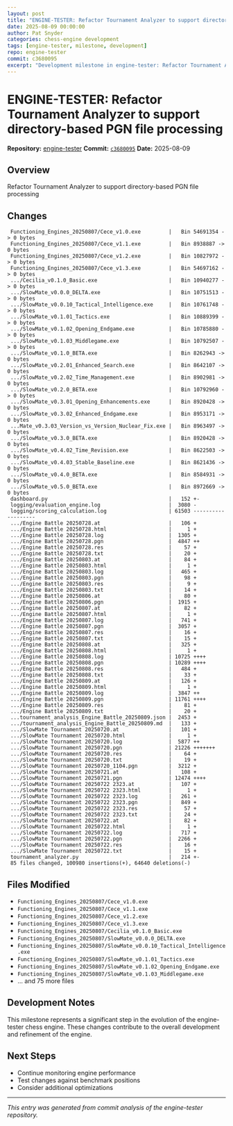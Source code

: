 ```yaml
---
layout: post
title: "ENGINE-TESTER: Refactor Tournament Analyzer to support directory-based PGN file processing"
date: 2025-08-09 00:00:00 
author: Pat Snyder
categories: chess-engine development
tags: [engine-tester, milestone, development]
repo: engine-tester
commit: c3680095
excerpt: "Development milestone in engine-tester: Refactor Tournament Analyzer to support directory-based PGN file processing"
---
```


# ENGINE-TESTER: Refactor Tournament Analyzer to support directory-based PGN file processing

**Repository:** [engine-tester](https://github.com/pssnyder/engine-tester)
**Commit:** [`c3680095`](https://github.com/pssnyder/engine-tester/commit/c368009534411b9356cee407cf0198cf2db10b1a)
**Date:** 2025-08-09

## Overview

Refactor Tournament Analyzer to support directory-based PGN file processing

## Changes

```
 Functioning_Engines_20250807/Cece_v1.0.exe         |   Bin 54691354 -> 0 bytes
 Functioning_Engines_20250807/Cece_v1.1.exe         |   Bin 8938887 -> 0 bytes
 Functioning_Engines_20250807/Cece_v1.2.exe         |   Bin 10827972 -> 0 bytes
 Functioning_Engines_20250807/Cece_v1.3.exe         |   Bin 54697162 -> 0 bytes
 .../Cecilia_v0.1.0_Basic.exe                       |   Bin 10940277 -> 0 bytes
 .../SlowMate_v0.0.0_DELTA.exe                      |   Bin 10751513 -> 0 bytes
 .../SlowMate_v0.0.10_Tactical_Intelligence.exe     |   Bin 10761748 -> 0 bytes
 .../SlowMate_v0.1.01_Tactics.exe                   |   Bin 10889399 -> 0 bytes
 .../SlowMate_v0.1.02_Opening_Endgame.exe           |   Bin 10785880 -> 0 bytes
 .../SlowMate_v0.1.03_Middlegame.exe                |   Bin 10792507 -> 0 bytes
 .../SlowMate_v0.1.0_BETA.exe                       |   Bin 8262943 -> 0 bytes
 .../SlowMate_v0.2.01_Enhanced_Search.exe           |   Bin 8642107 -> 0 bytes
 .../SlowMate_v0.2.02_Time_Management.exe           |   Bin 8902981 -> 0 bytes
 .../SlowMate_v0.2.0_BETA.exe                       |   Bin 10792960 -> 0 bytes
 .../SlowMate_v0.3.01_Opening_Enhancements.exe      |   Bin 8920428 -> 0 bytes
 .../SlowMate_v0.3.02_Enhanced_Endgame.exe          |   Bin 8953171 -> 0 bytes
 ...Mate_v0.3.03_Version_vs_Version_Nuclear_Fix.exe |   Bin 8963497 -> 0 bytes
 .../SlowMate_v0.3.0_BETA.exe                       |   Bin 8920428 -> 0 bytes
 .../SlowMate_v0.4.02_Time_Revision.exe             |   Bin 8622503 -> 0 bytes
 .../SlowMate_v0.4.03_Stable_Baseline.exe           |   Bin 8621436 -> 0 bytes
 .../SlowMate_v0.4.0_BETA.exe                       |   Bin 8584931 -> 0 bytes
 .../SlowMate_v0.5.0_BETA.exe                       |   Bin 8972669 -> 0 bytes
 dashboard.py                                       |   152 +-
 logging/evaluation_engine.log                      |  3080 -
 logging/scoring_calculation.log                    | 61503 -------------------
 .../Engine Battle 20250728.at                      |   106 +
 .../Engine Battle 20250728.html                    |     1 +
 .../Engine Battle 20250728.log                     |  1305 +
 .../Engine Battle 20250728.pgn                     |  4847 ++
 .../Engine Battle 20250728.res                     |    57 +
 .../Engine Battle 20250728.txt                     |    20 +
 .../Engine Battle 20250803.at                      |    84 +
 .../Engine Battle 20250803.html                    |     1 +
 .../Engine Battle 20250803.log                     |   465 +
 .../Engine Battle 20250803.pgn                     |    98 +
 .../Engine Battle 20250803.res                     |     9 +
 .../Engine Battle 20250803.txt                     |    14 +
 .../Engine Battle 20250806.at                      |    80 +
 .../Engine Battle 20250806.pgn                     |  1915 +
 .../Engine Battle 20250807.at                      |    82 +
 .../Engine Battle 20250807.html                    |     1 +
 .../Engine Battle 20250807.log                     |   741 +
 .../Engine Battle 20250807.pgn                     |  3057 +
 .../Engine Battle 20250807.res                     |    16 +
 .../Engine Battle 20250807.txt                     |    15 +
 .../Engine Battle 20250808.at                      |   325 +
 .../Engine Battle 20250808.html                    |     1 +
 .../Engine Battle 20250808.log                     | 10725 ++++
 .../Engine Battle 20250808.pgn                     | 10289 ++++
 .../Engine Battle 20250808.res                     |   484 +
 .../Engine Battle 20250808.txt                     |    33 +
 .../Engine Battle 20250809.at                      |   126 +
 .../Engine Battle 20250809.html                    |     1 +
 .../Engine Battle 20250809.log                     |  3847 ++
 .../Engine Battle 20250809.pgn                     | 11761 ++++
 .../Engine Battle 20250809.res                     |    81 +
 .../Engine Battle 20250809.txt                     |    20 +
 ...tournament_analysis_Engine_Battle_20250809.json |  2453 +
 .../tournament_analysis_Engine_Battle_20250809.md  |   133 +
 .../SlowMate Tournament 20250720.at                |   101 +
 .../SlowMate Tournament 20250720.html              |     1 +
 .../SlowMate Tournament 20250720.log               |  5877 ++
 .../SlowMate Tournament 20250720.pgn               | 21226 +++++++
 .../SlowMate Tournament 20250720.res               |    64 +
 .../SlowMate Tournament 20250720.txt               |    19 +
 .../SlowMate Tournament 20250720_1104.pgn          |  3212 +
 .../SlowMate Tournament 20250721.at                |   108 +
 .../SlowMate Tournament 20250721.pgn               | 12474 ++++
 .../SlowMate Tournament 20250722 2323.at           |   107 +
 .../SlowMate Tournament 20250722 2323.html         |     1 +
 .../SlowMate Tournament 20250722 2323.log          |   261 +
 .../SlowMate Tournament 20250722 2323.pgn          |   849 +
 .../SlowMate Tournament 20250722 2323.res          |    57 +
 .../SlowMate Tournament 20250722 2323.txt          |    24 +
 .../SlowMate Tournament 20250722.at                |    82 +
 .../SlowMate Tournament 20250722.html              |     1 +
 .../SlowMate Tournament 20250722.log               |   717 +
 .../SlowMate Tournament 20250722.pgn               |  2266 +
 .../SlowMate Tournament 20250722.res               |    16 +
 .../SlowMate Tournament 20250722.txt               |    15 +
 tournament_analyzer.py                             |   214 +-
 85 files changed, 100980 insertions(+), 64640 deletions(-)
```

## Files Modified

- `Functioning_Engines_20250807/Cece_v1.0.exe`
- `Functioning_Engines_20250807/Cece_v1.1.exe`
- `Functioning_Engines_20250807/Cece_v1.2.exe`
- `Functioning_Engines_20250807/Cece_v1.3.exe`
- `Functioning_Engines_20250807/Cecilia_v0.1.0_Basic.exe`
- `Functioning_Engines_20250807/SlowMate_v0.0.0_DELTA.exe`
- `Functioning_Engines_20250807/SlowMate_v0.0.10_Tactical_Intelligence.exe`
- `Functioning_Engines_20250807/SlowMate_v0.1.01_Tactics.exe`
- `Functioning_Engines_20250807/SlowMate_v0.1.02_Opening_Endgame.exe`
- `Functioning_Engines_20250807/SlowMate_v0.1.03_Middlegame.exe`
- ... and 75 more files

## Development Notes

This milestone represents a significant step in the evolution of the engine-tester chess engine. These changes contribute to the overall development and refinement of the engine.

## Next Steps

- Continue monitoring engine performance
- Test changes against benchmark positions
- Consider additional optimizations

---

*This entry was generated from commit analysis of the engine-tester repository.*
